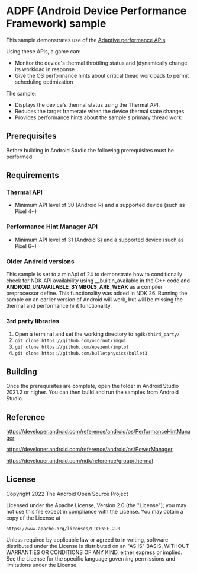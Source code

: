 # ADPF (Android Device Performance Framework) sample

This sample demonstrates use of the [Adaptive performance APIs](https://developer.android.com/games/optimize/adpf).

Using these APIs, a game can:

- Monitor the device's thermal throttling status and [dynamically change its workload in response
- Give the OS performance hints about critical thead workloads to permit scheduling optimization

The sample:

- Displays the device's thermal status using the Thermal API.
- Reduces the target framerate when the device thermal state changes
- Provides performance hints about the sample's primary thread work

## Prerequisites

Before building in Android Studio the following prerequisites must be
performed:

## Requirements

### Thermal API

- Minimum API level of 30 (Android R) and a supported device (such as Pixel 4~)

### Performance Hint Manager API

- Minimum API level of 31 (Android S) and a supported device (such as Pixel 6~)

### Older Android versions

This sample is set to a minApi of 24 to demonstrate how to conditionally
check for NDK API availability using __builtin_available in the C++ code and
__ANDROID_UNAVAILABLE_SYMBOLS_ARE_WEAK__ as a compiler preprocessor define.
This functionality was added in NDK 26. Running the sample on an earlier
version of Android will work, but will be missing the thermal and
performance hint functionality.

### 3rd party libraries

1. Open a terminal and set the working directory to `agdk/third_party/`
2. `git clone https://github.com/ocornut/imgui`
3. `git clone https://github.com/epezent/implot`
4. `git clone https://github.com/bulletphysics/bullet3`

## Building

Once the prerequisites are complete, open the folder in Android Studio 2021.2
or higher. You can then build and run the samples from Android Studio.

## Reference

https://developer.android.com/reference/android/os/PerformanceHintManager

https://developer.android.com/reference/android/os/PowerManager

https://developer.android.com/ndk/reference/group/thermal

## License

Copyright 2022 The Android Open Source Project

Licensed under the Apache License, Version 2.0 (the "License");
you may not use this file except in compliance with the License.
You may obtain a copy of the License at

    https://www.apache.org/licenses/LICENSE-2.0

Unless required by applicable law or agreed to in writing, software
distributed under the License is distributed on an "AS IS" BASIS,
WITHOUT WARRANTIES OR CONDITIONS OF ANY KIND, either express or implied.
See the License for the specific language governing permissions and
limitations under the License.
